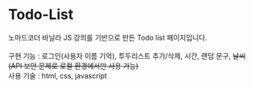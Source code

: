 # Todo-List
노마드코더 바닐라 JS 강의를 기반으로 만든 Todo list 페이지입니다. <br><br>
구현 기능 : 로그인(사용자 이름 기억), 투두리스트 추가/삭제, 시간, 랜덤 문구, <del>날씨(API 보안 문제로 로컬 환경에서만 사용 가능)</del> <br>
사용 기술 : html, css, javascript <br>
